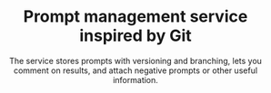 ---
order: 5
title: "Prompt management service inspired by Git"
title_ru: "Сервис для управления промптами, вдохновлённый Git"
in_progress: true

subtitle: "The service stores prompts with versioning and branching, lets you comment on results, and attach negative prompts or other useful information."
subtitle_ru: "Сервис сохраняет промпты с версионностью и ветвлением, позволяет комментировать результаты, а также привязывать негативные промпты и другую полезную информацию."

desc: "I originally built this service for my own needs — to store and manage prompts for Stable Diffusion. It turned out to be just as useful for working with any neural network. I’m now rebuilding it for a public release."
desc_ru: "Сервис создавался для собственных нужд — хотелось хранить и системно работать с промптами для Stable Diffusion, но оказалось, что он удобен и при работе с любыми нейросетями. Сейчас я пересобираю его для публичной версии."

icon: /assets/pix/pet/prompts/icon.svg
kind: Online service
kind_ru: Вебсервис

images_base: /assets/pix/pet/jekyll_portfolio/

store_url: https://uxiscool.github.io/experience/
store_icon: /ui/stores/wblnk.svg
store_alt: "Web link"
store_alt_ru: "Вы уже тут"

gallery:

---